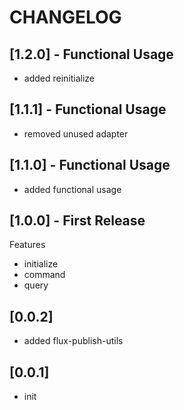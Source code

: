 # CHANGELOG

## [1.2.0] - Functional Usage
* added reinitialize

## [1.1.1] - Functional Usage
* removed unused adapter

## [1.1.0] - Functional Usage
* added functional usage

## [1.0.0] - First Release
Features
* initialize
* command
* query

## [0.0.2]
* added flux-publish-utils

## [0.0.1]
* init